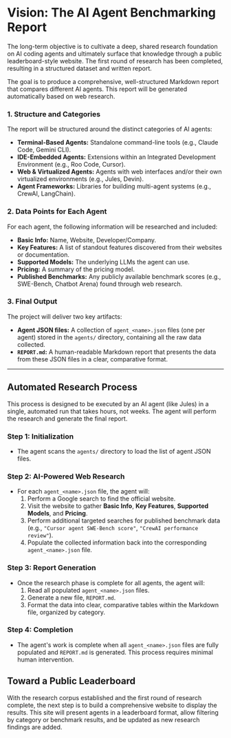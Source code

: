 # Vision: The AI Agent Benchmarking Report

The long-term objective is to cultivate a deep, shared research foundation on AI coding agents and ultimately surface that knowledge through a public leaderboard-style website. The first round of research has been completed, resulting in a structured dataset and written report.

The goal is to produce a comprehensive, well-structured Markdown report that compares different AI agents. This report will be generated automatically based on web research.

### 1. Structure and Categories

The report will be structured around the distinct categories of AI agents:

*   **Terminal-Based Agents:** Standalone command-line tools (e.g., Claude Code, Gemini CLI).
*   **IDE-Embedded Agents:** Extensions within an Integrated Development Environment (e.g., Roo Code, Cursor).
*   **Web & Virtualized Agents:** Agents with web interfaces and/or their own virtualized environments (e.g., Jules, Devin).
*   **Agent Frameworks:** Libraries for building multi-agent systems (e.g., CrewAI, LangChain).

### 2. Data Points for Each Agent

For each agent, the following information will be researched and included:

*   **Basic Info:** Name, Website, Developer/Company.
*   **Key Features:** A list of standout features discovered from their websites or documentation.
*   **Supported Models:** The underlying LLMs the agent can use.
*   **Pricing:** A summary of the pricing model.
*   **Published Benchmarks:** Any publicly available benchmark scores (e.g., SWE-Bench, Chatbot Arena) found through web research.

### 3. Final Output

The project will deliver two key artifacts:

*   **Agent JSON files:** A collection of `agent_<name>.json` files (one per agent) stored in the `agents/` directory, containing all the raw data collected.
*   **`REPORT.md`:** A human-readable Markdown report that presents the data from these JSON files in a clear, comparative format.

---

## Automated Research Process

This process is designed to be executed by an AI agent (like Jules) in a single, automated run that takes hours, not weeks. The agent will perform the research and generate the final report.

### Step 1: Initialization

*   The agent scans the `agents/` directory to load the list of agent JSON files.

### Step 2: AI-Powered Web Research

*   For each `agent_<name>.json` file, the agent will:
    1.  Perform a Google search to find the official website.
    2.  Visit the website to gather **Basic Info**, **Key Features**, **Supported Models**, and **Pricing**.
    3.  Perform additional targeted searches for published benchmark data (e.g., `"Cursor agent SWE-Bench score"`, `"CrewAI performance review"`).
    4.  Populate the collected information back into the corresponding `agent_<name>.json` file.

### Step 3: Report Generation

*   Once the research phase is complete for all agents, the agent will:
    1.  Read all populated `agent_<name>.json` files.
    2.  Generate a new file, `REPORT.md`.
    3.  Format the data into clear, comparative tables within the Markdown file, organized by category.

### Step 4: Completion

*   The agent's work is complete when all `agent_<name>.json` files are fully populated and `REPORT.md` is generated. This process requires minimal human intervention.

## Toward a Public Leaderboard

With the research corpus established and the first round of research complete, the next step is to build a comprehensive website to display the results. This site will present agents in a leaderboard format, allow filtering by category or benchmark results, and be updated as new research findings are added.
